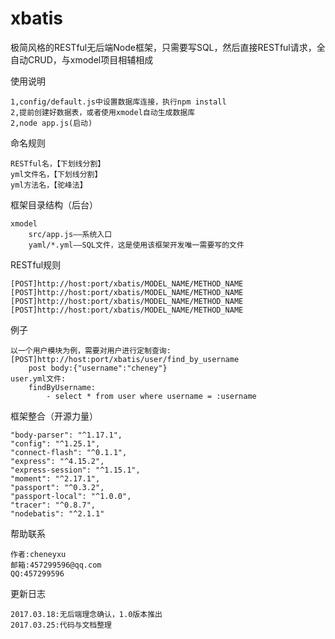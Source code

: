 # xbatis
极简风格的RESTful无后端Node框架，只需要写SQL，然后直接RESTful请求，全自动CRUD，与xmodel项目相辅相成

使用说明
>
	1,config/default.js中设置数据库连接，执行npm install
	2,提前创建好数据表，或者使用xmodel自动生成数据库
	2,node app.js(启动)

命名规则
>
	RESTful名，【下划线分割】
	yml文件名，【下划线分割】
	yml方法名，【驼峰法】

框架目录结构（后台）
>
    xmodel
        src/app.js——系统入口
        yaml/*.yml——SQL文件，这是使用该框架开发唯一需要写的文件

RESTful规则
>
	[POST]http://host:port/xbatis/MODEL_NAME/METHOD_NAME
	[POST]http://host:port/xbatis/MODEL_NAME/METHOD_NAME
	[POST]http://host:port/xbatis/MODEL_NAME/METHOD_NAME
	[POST]http://host:port/xbatis/MODEL_NAME/METHOD_NAME

例子
>
	以一个用户模块为例，需要对用户进行定制查询:
	[POST]http://host:port/xbatis/user/find_by_username
		post body:{"username":"cheney"}
	user.yml文件:
		findByUsername:	
    		- select * from user where username = :username

框架整合（开源力量）
>
    "body-parser": "^1.17.1",
    "config": "^1.25.1",
    "connect-flash": "^0.1.1",
    "express": "^4.15.2",
    "express-session": "^1.15.1",
    "moment": "^2.17.1",
    "passport": "^0.3.2",
    "passport-local": "^1.0.0",
    "tracer": "^0.8.7",
    "nodebatis": "^2.1.1"

帮助联系
>
	作者:cheneyxu
	邮箱:457299596@qq.com
	QQ:457299596

更新日志
>
	2017.03.18:无后端理念确认，1.0版本推出
	2017.03.25:代码与文档整理
